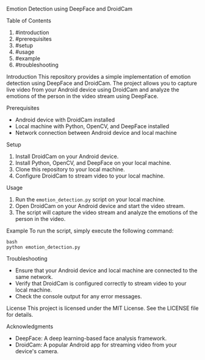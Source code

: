 Emotion Detection using DeepFace and DroidCam

Table of Contents
1. #introduction
2. #prerequisites
3. #setup
4. #usage
5. #example
6. #troubleshooting

Introduction
This repository provides a simple implementation of emotion detection using DeepFace and DroidCam. The project allows you to capture live video from your Android device using DroidCam and analyze the emotions of the person in the video stream using DeepFace.

Prerequisites
- Android device with DroidCam installed
- Local machine with Python, OpenCV, and DeepFace installed
- Network connection between Android device and local machine

Setup
1. Install DroidCam on your Android device.
2. Install Python, OpenCV, and DeepFace on your local machine.
3. Clone this repository to your local machine.
4. Configure DroidCam to stream video to your local machine.

Usage
1. Run the `emotion_detection.py` script on your local machine.
2. Open DroidCam on your Android device and start the video stream.
3. The script will capture the video stream and analyze the emotions of the person in the video.

Example
To run the script, simply execute the following command:

```
bash
python emotion_detection.py
```

Troubleshooting
- Ensure that your Android device and local machine are connected to the same network.
- Verify that DroidCam is configured correctly to stream video to your local machine.
- Check the console output for any error messages.

License
This project is licensed under the MIT License. See the LICENSE file for details.

Acknowledgments
- DeepFace: A deep learning-based face analysis framework.
- DroidCam: A popular Android app for streaming video from your device's camera.
